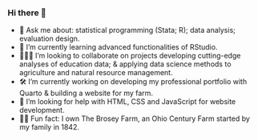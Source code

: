 ### Hi there 👋

- 💬 Ask me about: statistical programming (Stata; R); data analysis; evaluation design.
- 🌱 I’m currently learning advanced functionalities of RStudio.
- :people_holding_hands: I’m looking to collaborate on projects developing cutting-edge analyses of education data; & applying data science methods to agriculture and natural resource management.
- 🛠️ I’m currently working on developing my professional portfolio with Quarto & building a website for my farm.
- 🤔 I’m looking for help with HTML, CSS and JavaScript for website development.
- :farmer: Fun fact: I own The Brosey Farm, an Ohio Century Farm started by my family in 1842.

<!--

-->
